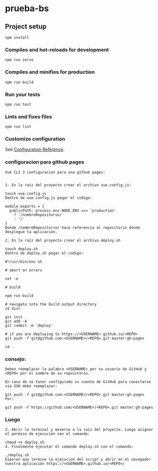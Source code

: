 # prueba-bs

## Project setup
```
npm install
```

### Compiles and hot-reloads for development
```
npm run serve
```

### Compiles and minifies for production
```
npm run build
```

### Run your tests
```
npm run test
```

### Lints and fixes files
```
npm run lint
```

### Customize configuration
See [Configuration Reference](https://cli.vuejs.org/config/).

### configuracion para github pages
```
Vue CLI 3 configuracion para una github pages:


1. En la raíz del proyecto crear el archivo vue.config.js:

touch vue.config.js
Dentro de vue.config.js pegar el codigo:

module.exports = {
  publicPath: process.env.NODE_ENV === 'production'
    ? '/nombreRepositorio/'
    : '/'
}
Donde /nombreRepositorio/ hace referencia al repositorio donde desplegue la aplicación.

2. En la raíz del proyecto crear el archivo deploy.sh

touch deploy.sh
Dentro de deploy.sh pegar el codigo:

#!/usr/bin/env sh

# abort on errors

set -e

# build

npm run build

# navigate into the build output directory
cd dist

git init
git add -A
git commit -m 'deploy'

# if you are deploying to https://<USERNAME>.github.io/<REPO>
git push -f git@github.com:<USERNAME>/<REPO>.git master:gh-pages

cd -
```
### consejo:
```
Deben reemplazar la palabra <USERNAME> por su usuario de GitHub y <REPO> por el nombre de su repositorio.

En caso de no tener configurado su cuenta de GitHub para conectarse via SSH debe reemplazar:

git push -f git@github.com:<USERNAME>/<REPO>.git master:gh-pages
Por:

git push -f https://github.com/<USERNAME>/<REPO>.git master:gh-pages
```
### Luego 
```
3. Abrir la terminal y moverse a la raíz del proyecto. Luego asignar el permiso de ejecución con el comando:

chmod +x deploy.sh 
4. Finalmente ejecutar el comando deploy.sh con el comando:

./deploy.sh 
Esperar que termine la ejecucion del script y abrir en el navegador nuestra aplicación https://<USERNAME>.github.io/<REPO>/
```
